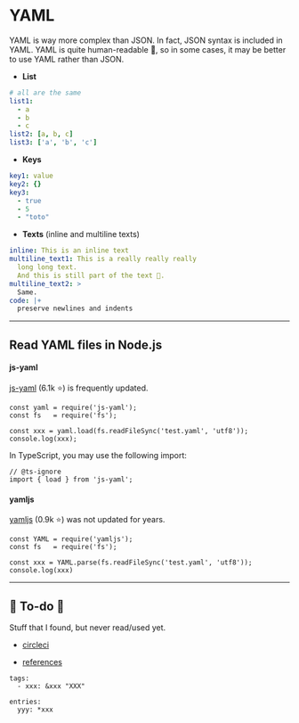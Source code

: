 # YAML

<div class="row row-cols-lg-2"><div>

YAML is way more complex than JSON. In fact, JSON syntax is included in YAML. YAML is quite human-readable 🚀, so in some cases, it may be better to use YAML rather than JSON.

* **List**

```yaml
# all are the same
list1:
  - a
  - b
  - c
list2: [a, b, c]
list3: ['a', 'b', 'c']
```
</div><div>

* **Keys**

```yaml
key1: value
key2: {}
key3:
  - true
  - 5
  - "toto"
```

* **Texts** (inline and multiline texts)

```yaml
inline: This is an inline text
multiline_text1: This is a really really really
  long long text. 
  And this is still part of the text 🚀.
multiline_text2: >
  Same.
code: |+
  preserve newlines and indents
```
</div></div>

<hr class="sep-both">

## Read YAML files in Node.js

<div class="row row-cols-lg-2"><div>

#### js-yaml

[js-yaml](https://www.npmjs.com/package/js-yaml) (6.1k ⭐) is frequently updated.

```js!
const yaml = require('js-yaml');
const fs   = require('fs');

const xxx = yaml.load(fs.readFileSync('test.yaml', 'utf8'));
console.log(xxx);
```

In TypeScript, you may use the following import:

```ts!
// @ts-ignore
import { load } from 'js-yaml';
```
</div><div>

#### yamljs

[yamljs](https://www.npmjs.com/package/yamljs) (0.9k ⭐) was not updated for years.

```js!
const YAML = require('yamljs');
const fs   = require('fs');

const xxx = YAML.parse(fs.readFileSync('test.yaml', 'utf8'));
console.log(xxx)
```
</div></div>

<hr class="sep-both">

## 👻 To-do 👻

Stuff that I found, but never read/used yet.

<div class="row row-cols-lg-2"><div>

* [circleci](https://circleci.com/docs/introduction-to-yaml-configurations/)
</div><div>

* [references](https://stackoverflow.com/questions/2063616/how-to-reference-a-yaml-setting-from-elsewhere-in-the-same-yaml-file)

```
tags:
  - xxx: &xxx "XXX"

entries:
  yyy: *xxx
```
</div></div>
